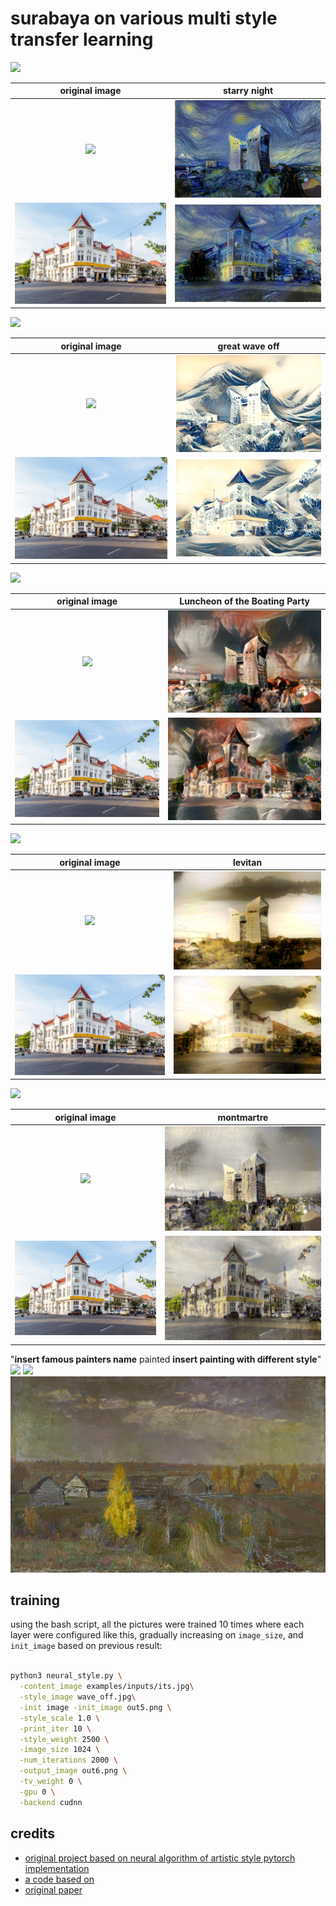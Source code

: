 # surabaya on various multi style transfer learning

![](https://cdn.shopify.com/s/files/1/0627/1477/products/Starry_Night_03d43ad7-d879-40ef-8525-5f3c38918acc_grande.jpg?v=1542461422)

original image |  starry night
:-------------------------:|:-------------------------:
![](https://www.its.ac.id/wp-content/uploads/2019/07/Gambar24-1024x683.jpg)  |  ![](img/its.png)
![](/img/../examples/inputs/surabaya.jpg)  |  ![](img/out6.png)

![](https://upload.wikimedia.org/wikipedia/commons/a/a5/Tsunami_by_hokusai_19th_century.jpg)


original image | great wave off
:-------------------------:|:-------------------------:
![](https://www.its.ac.id/wp-content/uploads/2019/07/Gambar24-1024x683.jpg)  |  ![](img/its_wave.png)
![](/img/../examples/inputs/surabaya.jpg)  |  ![](img/surabaya_waveoff.png)


![](https://upload.wikimedia.org/wikipedia/commons/8/8d/Pierre-Auguste_Renoir_-_Luncheon_of_the_Boating_Party_-_Google_Art_Project.jpg)


original image | Luncheon of the Boating Party
:-------------------------:|:-------------------------:
![](https://www.its.ac.id/wp-content/uploads/2019/07/Gambar24-1024x683.jpg)  |  ![](img/its_luncheon.png)
![](/img/../examples/inputs/surabaya.jpg)  |  ![](img/surabaya_luncheon.png)

![](https://upload.wikimedia.org/wikipedia/commons/5/56/Isaak_Ilitsch_Lewitan_005.jpg)


original image | levitan
:-------------------------:|:-------------------------:
![](https://www.its.ac.id/wp-content/uploads/2019/07/Gambar24-1024x683.jpg)  |  ![](img/its_levitan.png)
![](/img/../examples/inputs/surabaya.jpg)  |  ![](img/surabaya_levitan.png)

![](https://upload.wikimedia.org/wikipedia/commons/f/ff/Camille_Pissarro_-_Boulevard_Montmartre%2C_Spring_-_Google_Art_Project.jpg)

original image | montmartre
:-------------------------:|:-------------------------:
![](https://www.its.ac.id/wp-content/uploads/2019/07/Gambar24-1024x683.jpg)  |  ![](img/its_montmartre.png)
![](/img/../examples/inputs/surabaya.jpg)  |  ![](img/surabaya_montmartre.png)


"**insert famous painters name** painted **insert painting with different style**"
![](https://upload.wikimedia.org/wikipedia/commons/thumb/c/c6/Isaac_Levitan_-_Golden_autumn._Slobodka_-_Google_Art_Project.jpg/1600px-Isaac_Levitan_-_Golden_autumn._Slobodka_-_Google_Art_Project.jpg)
![](https://upload.wikimedia.org/wikipedia/commons/6/66/Claude_Monet_-_The_Water_Lilies_-_Setting_Sun_-_Google_Art_Project.jpg)
![](img/painting_on_painting.png)

## training
using the bash script, all the pictures were trained 10 times where each layer were configured like this, gradually increasing on `image_size`, and `init_image` based on previous result:
```bash

python3 neural_style.py \
  -content_image examples/inputs/its.jpg\
  -style_image wave_off.jpg\
  -init image -init_image out5.png \
  -style_scale 1.0 \
  -print_iter 10 \
  -style_weight 2500 \
  -image_size 1024 \
  -num_iterations 2000 \
  -output_image out6.png \
  -tv_weight 0 \
  -gpu 0 \
  -backend cudnn

```

## credits
- [original project based on neural algorithm of artistic style pytorch implementation](https://github.com/ProGamerGov/neural-style-pt)
- [a code based on](https://github.com/jcjohnson/neural-style)
- [original paper](http://arxiv.org/abs/1508.06576)